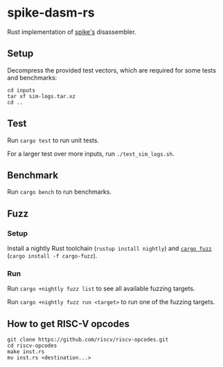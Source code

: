 # spike-dasm-rs

Rust implementation of [spike's](https://github.com/riscv/riscv-isa-sim)
disassembler.

## Setup

Decompress the provided test vectors, which are required for some tests and
benchmarks:

```
cd inputs
tar xf sim-logs.tar.xz
cd ..
```

## Test

Run `cargo test` to run unit tests.

For a larger test over more inputs, run `./test_sim_logs.sh`.

## Benchmark

Run `cargo bench` to run benchmarks.

## Fuzz

### Setup

Install a nightly Rust toolchain (`rustup install nightly`) and [`cargo
fuzz`](https://github.com/rust-fuzz/cargo-fuzz) (`cargo install -f
cargo-fuzz`).

### Run

Run `cargo +nightly fuzz list` to see all available fuzzing targets.

Run `cargo +nightly fuzz run <target>` to run one of the fuzzing targets.

## How to get RISC-V opcodes

```
git clone https://github.com/riscv/riscv-opcodes.git
cd riscv-opcodes
make inst.rs
mv inst.rs <destination...>
```
